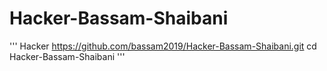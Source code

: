 # Hacker-Bassam-Shaibani
'''
Hacker
https://github.com/bassam2019/Hacker-Bassam-Shaibani.git
cd Hacker-Bassam-Shaibani
'''
